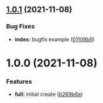 ## [1.0.1](https://github.com/gusadolfo123/siigo_api_test/compare/v1.0.0...v1.0.1) (2021-11-08)


### Bug Fixes

* **index:** bugfix example ([01109b9](https://github.com/gusadolfo123/siigo_api_test/commit/01109b944a747448a07f65cb11c871ca1ac30766))

# 1.0.0 (2021-11-08)


### Features

* **full:** initial create ([b269b6e](https://github.com/gusadolfo123/siigo_api_test/commit/b269b6e1ecbbbcd88354cf666ced3b31e3355068))
